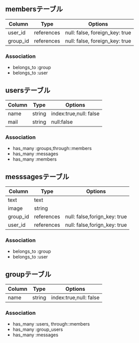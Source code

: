 ## membersテーブル

|Column|Type|Options|
|------|----|-------|
|user_id|references|null: false, foreign_key: true|
|group_id|references|null: false, foreign_key: true|

### Association
- belongs_to :group
- belongs_to :user


## usersテーブル

|Column|Type|Options|
|------|----|-------|
|name|string|index:true,null: false|
|mail|string|null:false|

### Association
- has_many :groups,through::members
- has_many :messages
- has_many :members

## messsagesテーブル

|Column|Type|Options|
|------|----|-------|
|text|text|
|image|string|
|group_id|references|null: false,forign_key: true|
|user_id|references|null: false,forign_key: true|

### Association
- belongs_to :group
- belongs_to :user

## groupテーブル

|Column|Type|Options|
|------|----|-------|
|name|string|index:true,null: false|

### Association
- has_many :users, through::members
- has_many :group_users
- has_many :messages